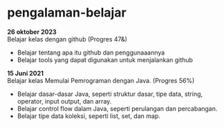 # pengalaman-belajar

**26 oktober 2023**<br>
Belajar kelas dengan github (Progres 47&)
* Belajar tentang apa itu github dan penggunaaannya
* Belajar tools yang dapat digunakan untuk menjalankan github

 **15 Juni 2021**<br>
Belajar kelas Memulai Pemrograman dengan Java. (Progres 56%)
* Belajar dasar-dasar Java, seperti struktur dasar, tipe data, string, operator, input output, dan array.
* Belajar control flow dalam Java, seperti perulangan dan percabangan.
* Belajar tipe data koleksi, seperti list, set, dan map.
